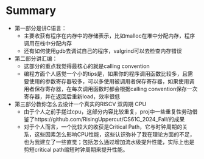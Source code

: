 # Summary
- 第一部分是讲C语言：
  -   主要收获有程序在内存中的存储表示，比如malloc在堆中分配内存，程序调用在栈中分配内存
  -   还有如何使用gdb去调试自己的程序，valgrind可以去检查内存错误
- 第二部分讲汇编：
  -   这部分的重点我觉得最核心的就是calling convention
  -   编程方面个人感觉一个小的tips是，如果你的程序调用函数比较多，且需要使用的参数寄存器较多，可以多使用被调用者保存寄存器，如果使用调用者保存寄存器，在每次调用函数时都会根据calling convention保存一次寄存器，并在返回后重新load，效率很低
- 第三部分教你怎么去设计一个真实的RISCV 双周期 CPU
  -   由于个人之前手搓过cpu，这部分内容比较重复，proj中一些重复性劳动借鉴了https://github.com/RisingUppercut/CS61C_2024_Fall/的成果
  -   对于个人而言，一个比较大的收获是Critical Path，它与时钟周期的关系，这些因素怎么影响CPU性能，这些认识弥补了我在理论方面的不足，也为我建立了一些直觉；包括怎么通过增加流水级提升性能，实际上也是剪短critical path缩短时钟周期来提升性能。
